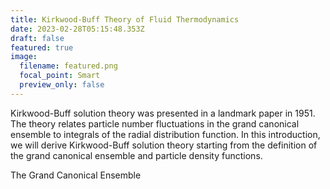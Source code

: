 ```yaml
---
title: Kirkwood-Buff Theory of Fluid Thermodynamics
date: 2023-02-28T05:15:48.353Z
draft: false
featured: true
image:
  filename: featured.png
  focal_point: Smart
  preview_only: false
---
```

Kirkwood-Buff solution theory was presented in a landmark paper in 1951. The theory relates particle number fluctuations in the grand canonical ensemble to integrals of the radial distribution function. In this introduction, we will derive Kirkwood-Buff solution theory starting from the definition of the grand canonical ensemble and particle density functions.

T﻿he Grand Canonical Ensemble